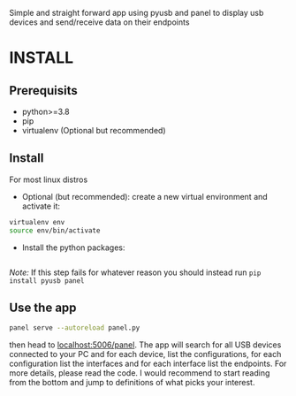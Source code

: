 Simple and straight forward app using pyusb and panel to display usb devices and send/receive data on their endpoints

# INSTALL

## Prerequisits

- python>=3.8
- pip
- virtualenv (Optional but recommended)

## Install

For most linux distros

- Optional (but recommended): create a new virtual environment and activate it:
```bash
virtualenv env
source env/bin/activate
```
- Install the python packages:
```pip install -r requirements.txt

```
*Note:* If this step fails for whatever reason you should instead run `pip install pyusb panel`


## Use the app

```bash
panel serve --autoreload panel.py
```
then head to [localhost:5006/panel](http://localhost:5006/panel). The app will search for all USB devices connected to your PC and for each device,
list the configurations, for each configuration list the interfaces and for each interface list the endpoints. For more details, please read the code.
I would recommend to start reading from the bottom and jump to definitions of what picks your interest.


